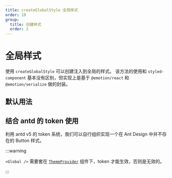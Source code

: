 ```yaml
---
title: createGlobalStyle 全局样式
order: 10
group:
  title: 创建样式
  order: 2
---
```


# 全局样式

使用 `createGlobalStyle` 可以创建注入到全局的样式。 该方法的使用和 `styled-component` 基本没有区别，但实现上是基于 `@emotion/react` 和 `@emotion/serialize` 做的封装。

## 默认用法

<code src="../demos/globalStyles/default.tsx"></code>

## 结合 antd 的 token 使用

利用 antd v5 的 token 系统，我们可以自行组织实现一个在 Ant Design 中并不存在的 Button 样式。

<code src="../demos/globalStyles/AntdToken.tsx"></code>

:::warning

`<Global />` 需要套在 [`ThemeProvider`](/usage/theme-provider) 组件下，token 才能生效，否则是无效的。

:::

<code src="../demos/globalStyles/WithoutProvider.tsx"></code>

